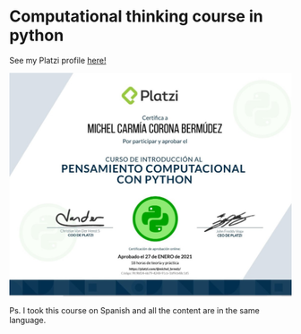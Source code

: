 # Computational thinking course in python

See my Platzi profile [here!](https://platzi.com/p/michel_brmdz/)

![Screenshot](diploma.jpg)

Ps. I took this course on Spanish and all the content are in the same language.
